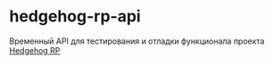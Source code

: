 # hedgehog-rp-api

Временный API для тестирования и отладки функционала проекта [Hedgehog RP](https://github.com/MaSStiK/hedgehog-rp)
